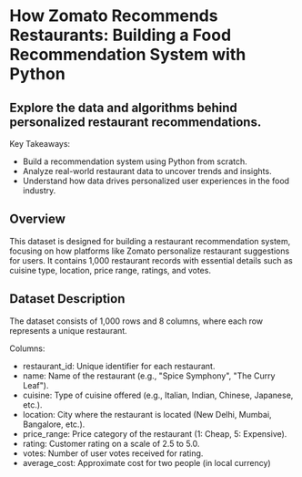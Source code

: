 # How Zomato Recommends Restaurants: Building a Food Recommendation System with Python

## Explore the data and algorithms behind personalized restaurant recommendations.

Key Takeaways:

- Build a recommendation system using Python from scratch.
- Analyze real-world restaurant data to uncover trends and insights.
- Understand how data drives personalized user experiences in the food industry.


## Overview

This dataset is designed for building a restaurant recommendation system, focusing on how platforms like Zomato personalize restaurant suggestions for users. It contains 1,000 restaurant records with essential details such as cuisine type, location, price range, ratings, and votes.

## Dataset Description

The dataset consists of 1,000 rows and 8 columns, where each row represents a unique restaurant.

Columns:
- restaurant_id: Unique identifier for each restaurant.
- name: Name of the restaurant (e.g., "Spice Symphony", "The Curry Leaf").
- cuisine: Type of cuisine offered (e.g., Italian, Indian, Chinese, Japanese, etc.).
- location: City where the restaurant is located (New Delhi, Mumbai, Bangalore, etc.).
- price_range: Price category of the restaurant (1: Cheap, 5: Expensive).
- rating: Customer rating on a scale of 2.5 to 5.0.
- votes: Number of user votes received for rating.
- average_cost: Approximate cost for two people (in local currency)